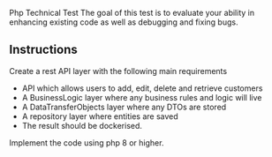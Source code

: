 Php Technical Test
The goal of this test is to evaluate your ability in enhancing existing code as well as debugging and fixing bugs.


## Instructions
Create a rest API  layer with the following main requirements
- API which allows users to add, edit, delete and retrieve customers
- A BusinessLogic layer where any business rules and logic will live
- A DataTransferObjects layer where any DTOs are stored
- A repository layer where entities are saved
- The result should be dockerised. 

Implement the code using php 8 or higher. 